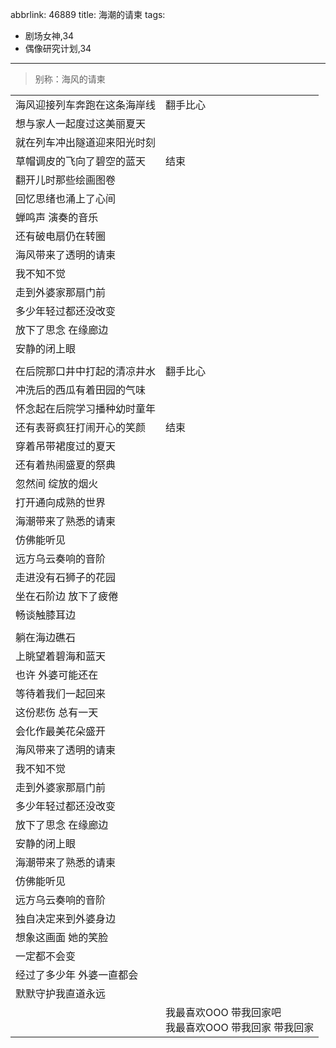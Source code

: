 abbrlink: 46889
title: 海潮的请柬
tags:
  - 剧场女神,34
  - 偶像研究计划,34
---
> 别称：海风的请柬

|      |      |
|--|--|
|海风迎接列车奔跑在这条海岸线|翻手比心|
|想与家人一起度过这美丽夏天|      |
|就在列车冲出隧道迎来阳光时刻|      |
|草帽调皮的飞向了碧空的蓝天|结束|
|翻开儿时那些绘画图卷|      |
|回忆思绪也涌上了心间|      |
|蝉鸣声 演奏的音乐|      |
|还有破电扇仍在转圈|      |
|海风带来了透明的请柬|      |
|我不知不觉|      |
|走到外婆家那扇门前|      |
|多少年轻过都还没改变|      |
|放下了思念 在缘廊边|      |
|安静的闭上眼|      |
|      |      |
|在后院那口井中打起的清凉井水|翻手比心|
|冲洗后的西瓜有着田园的气味|      |
|怀念起在后院学习播种幼时童年|      |
|还有表哥疯狂打闹开心的笑颜|结束|
|穿着吊带裙度过的夏天|      |
|还有着热闹盛夏的祭典|      |
|忽然间 绽放的烟火|      |
|打开通向成熟的世界|      |
|海潮带来了熟悉的请柬|      |
|仿佛能听见|      |
|远方乌云奏响的音阶|      |
|走进没有石狮子的花园|      |
|坐在石阶边 放下了疲倦|      |
|畅谈触膝耳边|      |
|      |      |
|躺在海边礁石|      |
|上眺望着碧海和蓝天|      |
|也许 外婆可能还在|      |
|等待着我们一起回来|      |
|这份悲伤 总有一天|      |
|会化作最美花朵盛开|      |
|海风带来了透明的请柬|      |
|我不知不觉|      |
|走到外婆家那扇门前|      |
|多少年轻过都还没改变|      |
|放下了思念 在缘廊边|      |
|安静的闭上眼|      |
|海潮带来了熟悉的请柬|      |
|仿佛能听见|      |
|远方乌云奏响的音阶|      |
|独自决定来到外婆身边|      |
|想象这画面 她的笑脸|      |
|一定都不会变|      |
|经过了多少年 外婆一直都会|      |
|默默守护我直道永远|      |
|      |我最喜欢OOO 带我回家吧<br>我最喜欢OOO 带我回家 带我回家|
